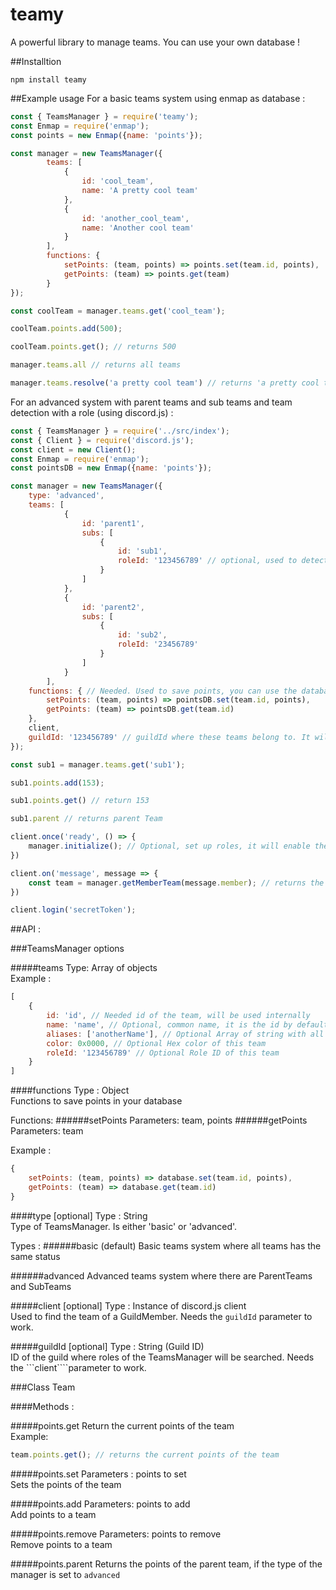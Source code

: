 # teamy
 A powerful library to manage teams. You can use your own database !
 
 ##Installtion
 ```
npm install teamy
 ```

##Example usage
For a basic teams system using enmap as database :
```js
const { TeamsManager } = require('teamy');
const Enmap = require('enmap');
const points = new Enmap({name: 'points'});

const manager = new TeamsManager({
        teams: [
            {
                id: 'cool_team',
                name: 'A pretty cool team'
            },
            {
                id: 'another_cool_team',
                name: 'Another cool team'
            }
        ],
        functions: {
            setPoints: (team, points) => points.set(team.id, points),
            getPoints: (team) => points.get(team)
        }
});

const coolTeam = manager.teams.get('cool_team');

coolTeam.points.add(500);

coolTeam.points.get(); // returns 500

manager.teams.all // returns all teams

manager.teams.resolve('a pretty cool team') // returns 'a pretty cool team' Team
```

For an advanced system with parent teams and sub teams and team detection with a role (using discord.js) :
```js
const { TeamsManager } = require('../src/index');
const { Client } = require('discord.js');
const client = new Client();
const Enmap = require('enmap');
const pointsDB = new Enmap({name: 'points'});

const manager = new TeamsManager({
    type: 'advanced',
    teams: [
            {
                id: 'parent1',
                subs: [
                    {
                        id: 'sub1',
                        roleId: '123456789' // optional, used to detect member role if a client and a guildId are given
                    }
                ]
            },
            {
                id: 'parent2',
                subs: [
                    {
                        id: 'sub2',
                        roleId: '23456789'
                    }
                ]
            }
        ],
    functions: { // Needed. Used to save points, you can use the database that you want, here it is enmap
        setPoints: (team, points) => pointsDB.set(team.id, points),
        getPoints: (team) => pointsDB.get(team.id)
    },
    client,
    guildId: '123456789' // guildId where these teams belong to. It will be used to get roles
});

const sub1 = manager.teams.get('sub1');

sub1.points.add(153);

sub1.points.get() // return 153

sub1.parent // returns parent Team

client.once('ready', () => {
    manager.initialize(); // Optional, set up roles, it will enable the Team#role property. It is not needed to detect a member role
})

client.on('message', message => {
    const team = manager.getMemberTeam(message.member); // returns the member team or null if none is found
})

client.login('secretToken');
```

##API : 

###TeamsManager options

#####teams
Type: Array of objects\
Example :
```js
[
    {
        id: 'id', // Needed id of the team, will be used internally
        name: 'name', // Optional, common name, it is the id by default
        aliases: ['anotherName'], // Optional Array of string with all aliases of this team
        color: 0x0000, // Optional Hex color of this team
        roleId: '123456789' // Optional Role ID of this team
    }
]
```

####functions
Type : Object\
Functions to save points in your database

Functions: 
######setPoints
Parameters: team, points
######getPoints
Parameters: team

Example :
```js
{
    setPoints: (team, points) => database.set(team.id, points),
    getPoints: (team) => database.get(team.id)
}
```

####type [optional]
Type : String\
Type of TeamsManager. Is either 'basic' or 'advanced'.

Types :
######basic (default)
Basic teams system where all teams has the same status

######advanced
Advanced teams system where there are ParentTeams and SubTeams

#####client [optional]
Type : Instance of discord.js client\
Used to find the team of a GuildMember. Needs the ```guildId``` parameter to work.

#####guildId [optional]
Type : String (Guild ID)\
ID of the guild where roles of the TeamsManager will be searched. Needs the ```client````parameter to work.

###Class Team

####Methods :

#####points.get
Return the current points of the team\
Example: 
```js
team.points.get(); // returns the current points of the team
```

#####points.set
Parameters : points to set\
Sets the points of the team

#####points.add
Parameters: points to add\
Add points to a team

#####points.remove
Parameters: points to remove\
Remove points to a team

#####points.parent
Returns the points of the parent team, if the type of the manager is set to ``advanced``